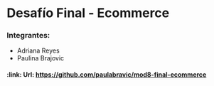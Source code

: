 <h1 align="left"> Desafío Final - Ecommerce </h1>

<h3 align="left">Integrantes:</h3>
<ul>
  <li>Adriana Reyes</li>
  <li>Paulina Brajovic</li>
</ul>

<h4 align="left">
:link: Url: <a href="https://github.com/paulabravic/mod8-final-ecommerce">https://github.com/paulabravic/mod8-final-ecommerce</a>
</h4>
